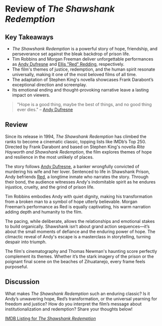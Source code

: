 # Review of *The Shawshank Redemption*

## Key Takeaways

- *The Shawshank Redemption* is a powerful story of hope, friendship, and perseverance set against the bleak backdrop of prison life.
- Tim Robbins and Morgan Freeman deliver unforgettable performances as [Andy Dufresne](https://en.wikipedia.org/wiki/List_of_The_Shawshank_Redemption_characters#Andy_Dufresne) and [Ellis "Red" Redding](https://en.wikipedia.org/wiki/List_of_The_Shawshank_Redemption_characters#Ellis_%22Red%22_Redding), respectively.
- The film's themes of justice, redemption, and the human spirit resonate universally, making it one of the most beloved films of all time.
- The adaptation of Stephen King's novella showcases Frank Darabont’s exceptional direction and screenplay.
- Its emotional ending and thought-provoking narrative leave a lasting impact on viewers.

> "Hope is a good thing, maybe the best of things, and no good thing ever dies." – [Andy Dufresne](https://en.wikipedia.org/wiki/List_of_The_Shawshank_Redemption_characters#Andy_Dufresne)

## Review

Since its release in 1994, *The Shawshank Redemption* has climbed the ranks to become a cinematic classic, topping lists like IMDb’s Top 250. Directed by Frank Darabont and based on Stephen King's novella *Rita Hayworth and Shawshank Redemption*, the film explores themes of hope and resilience in the most unlikely of places.

The story follows [Andy Dufresne](https://en.wikipedia.org/wiki/List_of_The_Shawshank_Redemption_characters#Andy_Dufresne), a banker wrongfully convicted of murdering his wife and her lover. Sentenced to life in Shawshank Prison, Andy befriends [Red](https://en.wikipedia.org/wiki/List_of_The_Shawshank_Redemption_characters#Ellis_%22Red%22_Redding), a longtime inmate who narrates the story. Through their bond, the audience witnesses Andy's indomitable spirit as he endures injustice, cruelty, and the grind of prison life.

Tim Robbins embodies Andy with quiet dignity, making his transformation from a broken man to a symbol of hope utterly believable. Morgan Freeman’s performance as Red is equally captivating, his warm narration adding depth and humanity to the film.

The pacing, while deliberate, allows the relationships and emotional stakes to build organically. Shawshank isn’t about grand action sequences—it’s about the small moments of defiance and the enduring power of hope. The climactic reveal of Andy's escape is a masterclass in storytelling, turning despair into triumph.

The film's cinematography and Thomas Newman's haunting score perfectly complement its themes. Whether it’s the stark imagery of the prison or the poignant final scene on the beaches of Zihuatanejo, every frame feels purposeful.

## Discussion

What makes *The Shawshank Redemption* such an enduring classic? Is it Andy’s unwavering hope, Red’s transformation, or the universal yearning for freedom and justice? How do you interpret the film’s message about institutionalization and redemption? Share your thoughts below!

[IMDB Listing for *The Shawshank Redemption*](https://www.imdb.com/title/tt0111161/)